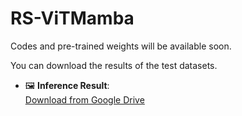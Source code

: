 # RS-ViTMamba
Codes and pre-trained weights will be available soon.

You can download the results of the test datasets.
- 🖼️ **Inference Result**:  
  [Download from Google Drive](https://drive.google.com/file/d/1QLembHjz0C5n7d3sHk-V41WPASKN7Zwi/view?usp=sharing)

  
